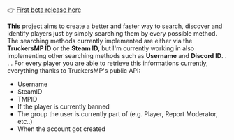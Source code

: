 👉 [First beta release here](https://github.com/Graish75/truckersmpPlayersLookup/releases/tag/1.0_beta1)

**This** project aims to create a better and faster way to search, discover and identify players just by simply searching them by every possible method.
The searching methods currently implemented are either via the **TruckersMP ID** or the **Steam ID**, but I'm currently working in also implementing other searching methods such as **Username** and **Discord ID**.
.
.
.
For every player you are able to retrieve this informations currently, everything thanks to TruckersMP's public API:
  - Username
  - SteamID
  - TMPID
  - If the player is currently banned
  - The group the user is currently part of (e.g. Player, Report Moderator, etc..)
  - When the account got created
